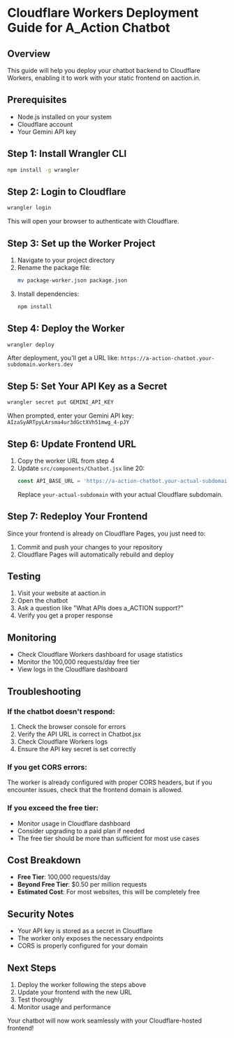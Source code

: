 # Cloudflare Workers Deployment Guide for A_Action Chatbot

## Overview
This guide will help you deploy your chatbot backend to Cloudflare Workers, enabling it to work with your static frontend on aaction.in.

## Prerequisites
- Node.js installed on your system
- Cloudflare account
- Your Gemini API key

## Step 1: Install Wrangler CLI
```bash
npm install -g wrangler
```

## Step 2: Login to Cloudflare
```bash
wrangler login
```
This will open your browser to authenticate with Cloudflare.

## Step 3: Set up the Worker Project
1. Navigate to your project directory
2. Rename the package file:
   ```bash
   mv package-worker.json package.json
   ```
3. Install dependencies:
   ```bash
   npm install
   ```

## Step 4: Deploy the Worker
```bash
wrangler deploy
```

After deployment, you'll get a URL like: `https://a-action-chatbot.your-subdomain.workers.dev`

## Step 5: Set Your API Key as a Secret
```bash
wrangler secret put GEMINI_API_KEY
```
When prompted, enter your Gemini API key: `AIzaSyARTpyLArsma4ur3dGctXVh51mwg_4-pJY`

## Step 6: Update Frontend URL
1. Copy the worker URL from step 4
2. Update `src/components/Chatbot.jsx` line 20:
   ```javascript
   const API_BASE_URL = 'https://a-action-chatbot.your-actual-subdomain.workers.dev';
   ```
   Replace `your-actual-subdomain` with your actual Cloudflare subdomain.

## Step 7: Redeploy Your Frontend
Since your frontend is already on Cloudflare Pages, you just need to:
1. Commit and push your changes to your repository
2. Cloudflare Pages will automatically rebuild and deploy

## Testing
1. Visit your website at aaction.in
2. Open the chatbot
3. Ask a question like "What APIs does a_ACTION support?"
4. Verify you get a proper response

## Monitoring
- Check Cloudflare Workers dashboard for usage statistics
- Monitor the 100,000 requests/day free tier
- View logs in the Cloudflare dashboard

## Troubleshooting

### If the chatbot doesn't respond:
1. Check the browser console for errors
2. Verify the API URL is correct in Chatbot.jsx
3. Check Cloudflare Workers logs
4. Ensure the API key secret is set correctly

### If you get CORS errors:
The worker is already configured with proper CORS headers, but if you encounter issues, check that the frontend domain is allowed.

### If you exceed the free tier:
- Monitor usage in Cloudflare dashboard
- Consider upgrading to a paid plan if needed
- The free tier should be more than sufficient for most use cases

## Cost Breakdown
- **Free Tier**: 100,000 requests/day
- **Beyond Free Tier**: $0.50 per million requests
- **Estimated Cost**: For most websites, this will be completely free

## Security Notes
- Your API key is stored as a secret in Cloudflare
- The worker only exposes the necessary endpoints
- CORS is properly configured for your domain

## Next Steps
1. Deploy the worker following the steps above
2. Update your frontend with the new URL
3. Test thoroughly
4. Monitor usage and performance

Your chatbot will now work seamlessly with your Cloudflare-hosted frontend!
